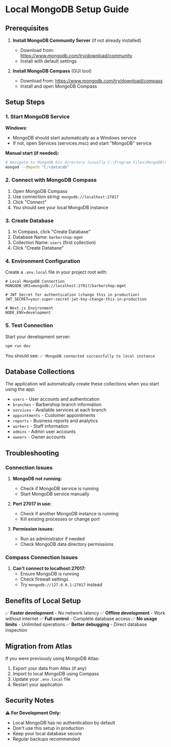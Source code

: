 # Local MongoDB Setup Guide

## Prerequisites

1. **Install MongoDB Community Server** (if not already installed)
   - Download from: https://www.mongodb.com/try/download/community
   - Install with default settings

2. **Install MongoDB Compass** (GUI tool)
   - Download from: https://www.mongodb.com/try/download/compass
   - Install and open MongoDB Compass

## Setup Steps

### 1. Start MongoDB Service

**Windows:**
- MongoDB should start automatically as a Windows service
- If not, open Services (services.msc) and start "MongoDB" service

**Manual start (if needed):**
```bash
# Navigate to MongoDB bin directory (usually C:\Program Files\MongoDB\Server\[version]\bin)
mongod --dbpath "C:\data\db"
```

### 2. Connect with MongoDB Compass

1. Open MongoDB Compass
2. Use connection string: `mongodb://localhost:27017`
3. Click "Connect"
4. You should see your local MongoDB instance

### 3. Create Database

1. In Compass, click "Create Database"
2. Database Name: `barbershop-mgmt`
3. Collection Name: `users` (first collection)
4. Click "Create Database"

### 4. Environment Configuration

Create a `.env.local` file in your project root with:

```env
# Local MongoDB Connection
MONGODB_URI=mongodb://localhost:27017/barbershop-mgmt

# JWT Secret for authentication (change this in production)
JWT_SECRET=your-super-secret-jwt-key-change-this-in-production

# Next.js Environment
NODE_ENV=development
```

### 5. Test Connection

Start your development server:
```bash
npm run dev
```

You should see: `✅ MongoDB connected successfully to local instance`

## Database Collections

The application will automatically create these collections when you start using the app:

- `users` - User accounts and authentication
- `branches` - Barbershop branch information
- `services` - Available services at each branch
- `appointments` - Customer appointments
- `reports` - Business reports and analytics
- `workers` - Staff information
- `admins` - Admin user accounts
- `owners` - Owner accounts

## Troubleshooting

### Connection Issues

1. **MongoDB not running:**
   - Check if MongoDB service is running
   - Start MongoDB service manually

2. **Port 27017 in use:**
   - Check if another MongoDB instance is running
   - Kill existing processes or change port

3. **Permission issues:**
   - Run as administrator if needed
   - Check MongoDB data directory permissions

### Compass Connection Issues

1. **Can't connect to localhost:27017:**
   - Ensure MongoDB is running
   - Check firewall settings
   - Try `mongodb://127.0.0.1:27017` instead

## Benefits of Local Setup

✅ **Faster development** - No network latency
✅ **Offline development** - Work without internet
✅ **Full control** - Complete database access
✅ **No usage limits** - Unlimited operations
✅ **Better debugging** - Direct database inspection

## Migration from Atlas

If you were previously using MongoDB Atlas:

1. Export your data from Atlas (if any)
2. Import to local MongoDB using Compass
3. Update your `.env.local` file
4. Restart your application

## Security Notes

⚠️ **For Development Only:**
- Local MongoDB has no authentication by default
- Don't use this setup in production
- Keep your local database secure
- Regular backups recommended

